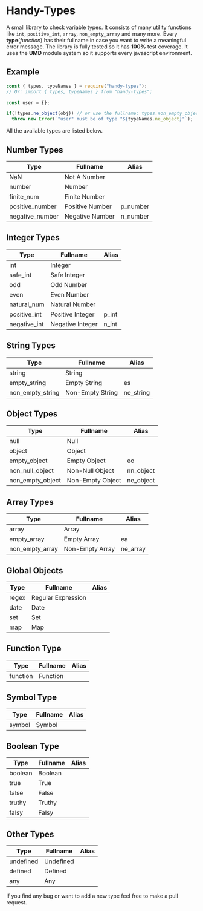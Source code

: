 # Handy-Types
A small library to check variable types. It consists of many utility functions
like `int`, `positive_int`, `array`, `non_empty_array` and many more. Every
**type**(*function*) has their fullname in case you want to write a meaningful
error message. The library is fully tested so it has **100%** test coverage. It
uses the **UMD** module system so it supports every javascript environment.

## Example

```javascript
const { types, typeNames } = require("handy-types");
// Or: import { types, typeNames } from "handy-types";

const user = {};

if(!types.ne_object(obj)) // or use the fullname: types.non_empty_object(obj)
  throw new Error(`"user" must be of type "${typeNames.ne_object}"`);
```
All the available types are listed below.

## Number Types
Type | Fullname | Alias
---- | -------- | -----
NaN | Not A Number
number | Number
finite_num | Finite Number
positive_number | Positive Number | p_number 
negative_number | Negative Number | n_number 

## Integer Types
Type | Fullname | Alias
---- | -------- | -----
int | Integer
safe_int | Safe Integer
odd | Odd Number
even | Even Number
natural_num | Natural Number
positive_int | Positive Integer | p_int 
negative_int | Negative Integer | n_int 


## String Types
Type | Fullname | Alias
---- | -------- | -----
string | String
empty_string | Empty String | es 
non_empty_string | Non-Empty String | ne_string 


## Object Types
Type | Fullname | Alias
---- | -------- | -----
null | Null
object | Object
empty_object | Empty Object | eo 
non_null_object | Non-Null Object | nn_object 
non_empty_object | Non-Empty Object | ne_object 


## Array Types
Type | Fullname | Alias
---- | -------- | -----
array | Array
empty_array | Empty Array | ea 
non_empty_array | Non-Empty Array | ne_array 


## Global Objects
Type | Fullname | Alias
---- | -------- | -----
regex | Regular Expression
date | Date
set | Set
map | Map


## Function Type
Type | Fullname | Alias
---- | -------- | -----
function | Function


## Symbol Type
Type | Fullname | Alias
---- | -------- | -----
symbol | Symbol


## Boolean Type
Type | Fullname | Alias
---- | -------- | -----
boolean | Boolean
true | True
false | False
truthy | Truthy
falsy | Falsy


## Other Types
Type | Fullname | Alias
---- | -------- | -----
undefined | Undefined
defined | Defined
any | Any

If you find any bug or want to add a new type feel free to make a pull request.
